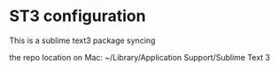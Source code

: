 # ST3 configuration
This is a sublime text3 package syncing 

the repo location on Mac: ~/Library/Application Support/Sublime Text 3
